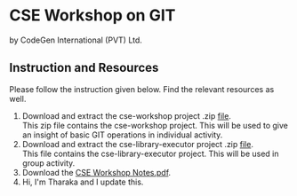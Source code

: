 # CSE Workshop on GIT
by CodeGen International (PVT) Ltd.

## Instruction and Resources
Please follow the instruction given below. Find the relevant resources as well.
1. Download and extract the cse-workshop project .zip [file](https://drive.google.com/file/d/10opvO54y4lwIxHblRmTGnuzNO7srvoNH/view?usp=sharing).
<br/> This zip file contains the cse-workshop project. This will be used to give an insight of basic GIT operations in individual activity. 
2. Download and extract the cse-library-executor project .zip [file](https://drive.google.com/file/d/16LksP4XVCNQ6eGvXhgi-eYKchRi-orfj/view?usp=sharing).
<br/> This file contains the cse-library-executor project. This will be used in group activity.
3. Download the [CSE Workshop Notes.pdf](https://drive.google.com/file/d/1WXEEgOxLBtcZNOQLloDXYlMjbjpV5g8i/view?usp=sharing).
4. Hi, I'm Tharaka and I update this.
